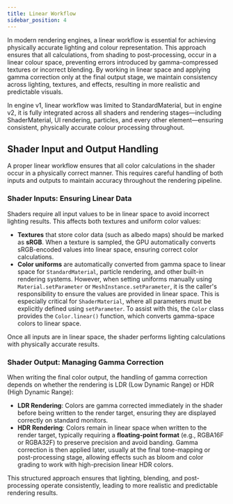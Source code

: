 ```yaml
---
title: Linear Workflow
sidebar_position: 4
---
```


In modern rendering engines, a linear workflow is essential for achieving physically accurate lighting and colour representation. This approach ensures that all calculations, from shading to post-processing, occur in a linear colour space, preventing errors introduced by gamma-compressed textures or incorrect blending. By working in linear space and applying gamma correction only at the final output stage, we maintain consistency across lighting, textures, and effects, resulting in more realistic and predictable visuals.

In engine v1, linear workflow was limited to StandardMaterial, but in engine v2, it is fully integrated across all shaders and rendering stages—including ShaderMaterial, UI rendering, particles, and every other element—ensuring consistent, physically accurate colour processing throughout.

## Shader Input and Output Handling

A proper linear workflow ensures that all color calculations in the shader occur in a physically correct manner. This requires careful handling of both inputs and outputs to maintain accuracy throughout the rendering pipeline.  

### **Shader Inputs: Ensuring Linear Data**  
Shaders require all input values to be in linear space to avoid incorrect lighting results. This affects both textures and uniform color values:  

- **Textures** that store color data (such as albedo maps) should be marked as **sRGB**. When a texture is sampled, the GPU automatically converts sRGB-encoded values into linear space, ensuring correct color calculations.  
- **Color uniforms** are automatically converted from gamma space to linear space for `StandardMaterial`, particle rendering, and other built-in rendering systems. However, when setting uniforms manually using `Material.setParameter` or `MeshInstance.setParameter`, it is the caller's responsibility to ensure the values are provided in linear space. This is especially critical for `ShaderMaterial`, where all parameters must be explicitly defined using `setParameter`. To assist with this, the `Color` class provides the `Color.linear()` function, which converts gamma-space colors to linear space.  

Once all inputs are in linear space, the shader performs lighting calculations with physically accurate results.  

### **Shader Output: Managing Gamma Correction**  
When writing the final color output, the handling of gamma correction depends on whether the rendering is LDR (Low Dynamic Range) or HDR (High Dynamic Range):  

- **LDR Rendering**: Colors are gamma corrected immediately in the shader before being written to the render target, ensuring they are displayed correctly on standard monitors.  
- **HDR Rendering**: Colors remain in linear space when written to the render target, typically requiring a **floating-point format** (e.g., RGBA16F or RGBA32F) to preserve precision and avoid banding. Gamma correction is then applied later, usually at the final tone-mapping or post-processing stage, allowing effects such as bloom and color grading to work with high-precision linear HDR colors.  

This structured approach ensures that lighting, blending, and post-processing operate consistently, leading to more realistic and predictable rendering results.

